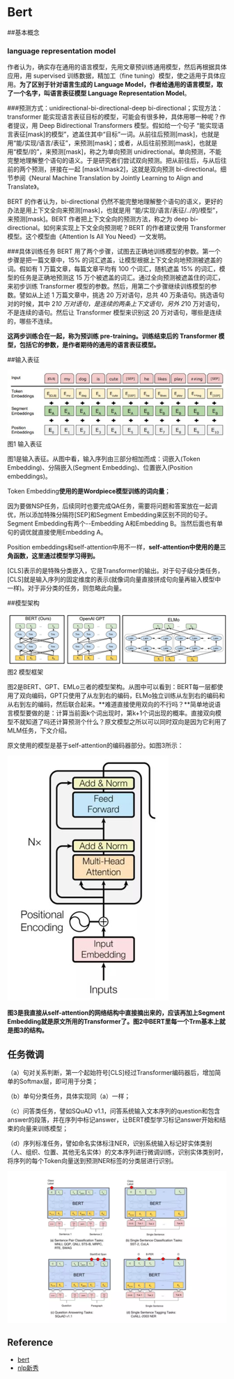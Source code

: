 # Bert

##基本概念

### language representation model

作者认为，确实存在通用的语言模型，先用文章预训练通用模型，然后再根据具体应用，用 supervised 训练数据，精加工（fine tuning）模型，使之适用于具体应用。**为了区别于针对语言生成的 Language Model，作者给通用的语言模型，取了一个名字，叫语言表征模型 Language Representation Model**。

###预测方式：unidirectional-bi-directional-deep bi-directional；实现方法：transformer
能实现语言表征目标的模型，可能会有很多种，具体用哪一种呢？作者提议，用 Deep Bidirectional Transformers 模型。假如给一个句子 “能实现语言表征[mask]的模型”，遮盖住其中“目标”一词。从前往后预测[mask]，也就是用“能/实现/语言/表征”，来预测[mask]；或者，从后往前预测[mask]，也就是用“模型/的”，来预测[mask]，称之为单向预测 unidirectional。单向预测，不能完整地理解整个语句的语义。于是研究者们尝试双向预测。把从前往后，与从后往前的两个预测，拼接在一起 [mask1/mask2]，这就是双向预测 bi-directional。细节参阅《Neural Machine Translation by Jointly Learning to Align and Translate》。

BERT 的作者认为，bi-directional 仍然不能完整地理解整个语句的语义，更好的办法是用上下文全向来预测[mask]，也就是用 “能/实现/语言/表征/../的/模型”，来预测[mask]。BERT 作者把上下文全向的预测方法，称之为 deep bi-directional。如何来实现上下文全向预测呢？BERT 的作者建议使用 Transformer 模型。这个模型由《Attention Is All You Need》一文发明。

###具体训练任务
BERT 用了两个步骤，试图去正确地训练模型的参数。第一个步骤是把一篇文章中，15% 的词汇遮盖，让模型根据上下文全向地预测被遮盖的词。假如有 1 万篇文章，每篇文章平均有 100 个词汇，随机遮盖 15% 的词汇，模型的任务是正确地预测这 15 万个被遮盖的词汇。通过全向预测被遮盖住的词汇，来初步训练 Transformer 模型的参数。然后，用第二个步骤继续训练模型的参数。譬如从上述 1 万篇文章中，挑选 20 万对语句，总共 40 万条语句。挑选语句对的时候，其中 2*10 万对语句，是连续的两条上下文语句，另外 2*10 万对语句，不是连续的语句。然后让 Transformer 模型来识别这 20 万对语句，哪些是连续的，哪些不连续。

**这两步训练合在一起，称为预训练 pre-training。训练结束后的 Transformer 模型，包括它的参数，是作者期待的通用的语言表征模型。**


##输入表征

![img](picture/bert.jpg)图1 输入表征

图1是输入表征。从图中看，输入序列由三部分相加而成：词嵌入(Token Embedding)、分隔嵌入(Segment Embedding)、位置嵌入(Position embeddings)。

Token Embedding**使用的是Wordpiece模型训练的词向量**；

因为要做NSP任务，后续同时也要完成QA任务，需要将问题和答案放在一起调优，所以添加特殊分隔符[SEP]和Segment Embedding来区别不同的句子。Segment Embedding有两个--Embedding A和Embedding B。当然后面也有单句的调优就直接使用Embedding A。

Position embeddings和self-attention中用不一样，**self-attention中使用的是三角函数，这里通过模型学习得到。**

[CLS]表示的是特殊分类嵌入，它是Transformer的输出。对于句子级分类任务，[CLS]就是输入序列的固定维度的表示(就像词向量直接拼成句向量再输入模型中一样)。对于非分类的任务，则忽略此向量。

##模型架构

![img](picture/bert1.jpg)图2 模型框架

图2是BERT、GPT、EMLo三者的模型架构。从图中可以看到：BERT每一层都使用了双向编码，GPT只使用了从左到右的编码，ELMo独立训练从左到右的编码和从右到左的编码，然后联合起来。**难道直接使用双向的不行吗？**简单地说语言模型要做的是：计算当前面k个词出现时，第k+1个词出现的概率。直接双向模型不就知道了吗还计算预测个什么？原文模型之所以可以同时双向是因为它利用了MLM任务，下文介绍。

原文使用的模型是基于self-attention的编码器部分。如图3所示：

![img](picture/bert2.jpg)

**图3是我直接从self-attention的网络结构中直接摘出来的，应该再加上Segment Embedding就是原文所用的Transformer了。图2中BERT里每一个Trm基本上就是图3的结构。**

## 任务微调

（a）句对关系判断，第一个起始符号[CLS]经过Transformer编码器后，增加简单的Softmax层，即可用于分类；

（b）单句分类任务，具体实现同（a）一样；

（c）问答类任务，譬如SQuAD v1.1，问答系统输入文本序列的question和包含answer的段落，并在序列中标记answer，让BERT模型学习标记answer开始和结束的向量来训练模型；

（d）序列标准任务，譬如命名实体标注NER，识别系统输入标记好实体类别（人、组织、位置、其他无名实体）的文本序列进行微调训练，识别实体类别时，将序列的每个Token向量送到预测NER标签的分类层进行识别。

![](picture/bert3.jpg)

## Reference

- [bert](https://zhuanlan.zhihu.com/p/46887114)
- [nlp新秀](https://www.jiqizhixin.com/articles/2019-02-18-12)